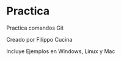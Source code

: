# Practica
Practica comandos Git


Creado por Filippo Cucina

Incluye Ejemplos en Windows, Linux y Mac